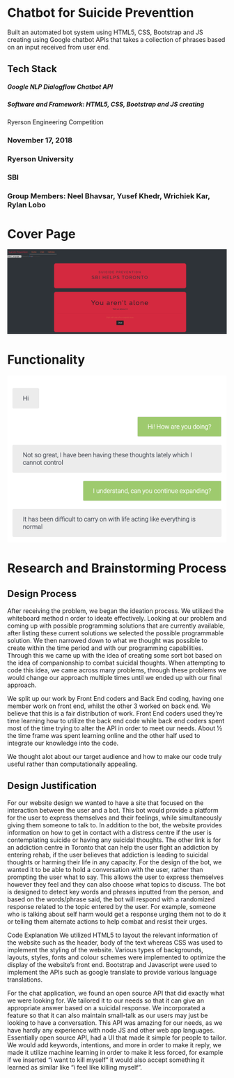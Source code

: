 # Chatbot for Suicide Preventtion
Built an automated bot system using HTML5, CSS, Bootstrap and JS creating using Google chatbot APIs that takes a collection of phrases based on an input received from user end.

## Tech Stack
##### Google NLP Dialogflow Chatbot API
##### Software and Framework: HTML5, CSS, Bootstrap and JS creating

Ryerson Engineering Competition 
### November 17, 2018
### Ryerson University
### SBI
### Group Members: Neel Bhavsar, Yusef Khedr, Wrichiek Kar, Rylan Lobo

# Cover Page

<img src="CoverPage_Chatbot.png" >

# Functionality

<img src="Convo_Chatbot.png" >

# Research and Brainstorming Process

## Design Process
After receiving the problem, we began the ideation process. We utilized the whiteboard method n order to ideate effectively. Looking at our problem and coming up with possible programming solutions that are currently available, after listing these current solutions we selected the possible programmable solution. We then narrowed down to what we thought was possible to create within the time period and with our programming capabilities. Through this we came up with the idea of creating some sort bot based on the idea of companionship to combat suicidal thoughts.  When attempting to code this idea, we came across many problems, through these problems we would change our approach multiple times until we ended up with our final approach. 

We split up our work by Front End coders and Back End coding, having one member work on front end, whilst the other 3 worked on back end. We believe that this is a fair distribution of work. Front End coders used they’re time learning how to utilize the back end code while back end coders spent most of the time trying to alter the API in order to meet our needs. About ½ the time frame was spent learning online and the other half used to integrate our knowledge into the code. 

We thought alot about our target audience and how to make our code truly useful rather than computationally appealing. 


## Design Justification

For our website design we wanted to have a site that focused on the interaction between the user and a bot. This bot would provide a platform for the user to express themselves and their feelings, while simultaneously giving them someone to talk to. In addition to the bot, the website provides information on how to get in contact with a distress centre if the user is contemplating suicide or having any suicidal thoughts. The other link is for an addiction centre in Toronto that can help the user fight an addiction by entering rehab, if the user believes that addiction is leading to suicidal thoughts or harming their life in any capacity. For the design of the bot, we wanted it to be able to hold a conversation with the user, rather than prompting the user what to say. This allows the user to express themselves however they feel and they can also choose what topics to discuss. The bot is designed to detect key words and phrases inputted from the person, and based on the words/phrase said, the bot will respond with a randomized response related to the topic entered by the user. For example, someone who is talking about self harm would get a response urging them not to do it or telling them alternate actions to help combat and resist their urges.  

Code Explanation
We utilized HTML5 to layout the relevant information of the website such as the header, body of the text whereas CSS was used to implement the styling of the website. Various types of backgrounds, layouts, styles, fonts and colour schemes were implemented to optimize the display of the website’s front end. Bootstrap and Javascript were used to implement the APIs such as google translate to provide various language translations.

For the chat application, we found an open source API that did exactly what we were looking for. We tailored it to our needs so that it can give an appropriate answer based on a suicidal response. We incorporated a feature so that it can also maintain small-talk as our users may just be looking to have a conversation. This API was amazing for our needs, as we have hardly any experience with node JS and other web app languages. Essentially open source API, had a UI that made it simple for people to tailor. We would add keywords, intentions, and more in order to make it reply, we made it utilize machine learning in order to make it less forced, for example if we inserted “i want to kill myself” it would also accept something it learned as similar like “i feel like killing myself”.


